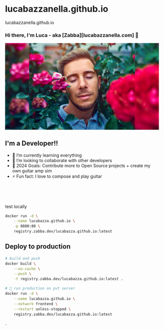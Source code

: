 # lucabazzanella.github.io
lucabazzanella.github.io

### Hi there, I'm Luca - aka [Zabba][lucabazzanella.com] 👋

[![Website](https://raw.githubusercontent.com/lucaBazza/lucabazza.github.io/main/img/portfolios/DSC09160_ps.jpg)](https://lucabazza.github.io)

## I'm a Developer!!

- 🌱 I’m currently learning everything
- 👯 I’m looking to collaborate with other developers
- 🥅 2024 Goals: Contribute more to Open Source projects + create my own guitar amp sim 
- ⚡ Fun fact: I love to compose and play guitar 

&nbsp;

&nbsp;

test locally
```bash
docker run -d \
    --name lucabazza.github.io \
    -p 8080:80 \
    registry.zabba.dev/lucabazza.github.io:latest
```

## Deploy to production
```bash
# build and push
docker build \
    --no-cache \
    --push \
    -t registry.zabba.dev/lucabazza.github.io:latest .
```

```bash
# 🍊 run production on pvt server
docker run -d \
    --name lucabazza.github.io \
    --network frontend \
    --restart unless-stopped \ 
    registry.zabba.dev/lucabazza.github.io:latest
```


.
